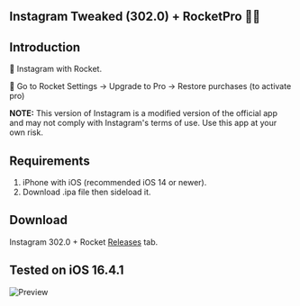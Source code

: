 ## Instagram Tweaked (302.0) + RocketPro 📸🚀

## Introduction

👋 Instagram with Rocket.

👋 Go to Rocket Settings -> Upgrade to Pro -> Restore purchases (to activate pro)

**NOTE:** This version of Instagram is a modified version of the official app and may not comply with Instagram's terms of use. Use this app at your own risk.

## Requirements

1. iPhone with iOS (recommended iOS 14 or newer).
2. Download .ipa file then sideload it.

## Download

Instagram 302.0 + Rocket [Releases](https://github.com/Qu4ntume/Instagram-302.0-rocket/releases/tag/IPA) tab.

## Tested on iOS 16.4.1

![Preview](https://i.imgur.com/tHQipFJ.png)
